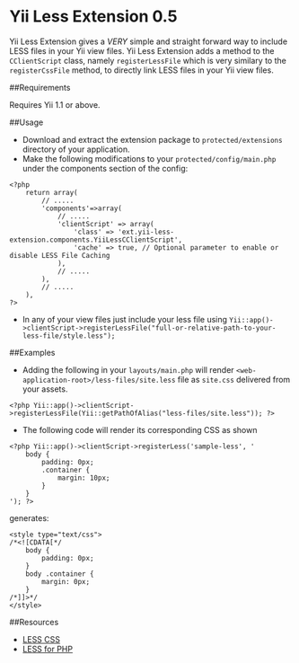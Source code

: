 Yii Less Extension 0.5
======================

Yii Less Extension gives a _VERY_ simple and straight forward way to include LESS files in your Yii view files. Yii Less Extension adds a method to the `CClientScript` class, namely `registerLessFile` which is very similary to the `registerCssFile` method, to directly link LESS files in your Yii view files.

##Requirements

Requires Yii 1.1 or above.

##Usage
* Download and extract the extension package to `protected/extensions` directory of your application.
* Make the following modifications to your `protected/config/main.php` under the components section of the config:
~~~
<?php 
    return array(
        // .....
        'components'=>array(
            // .....
            'clientScript' => array(
                'class' => 'ext.yii-less-extension.components.YiiLessCClientScript',
                'cache' => true, // Optional parameter to enable or disable LESS File Caching
            ),
            // .....
        ),
        // .....
    ),
?>
~~~

* In any of your view files just include your less file using `Yii::app()->clientScript->registerLessFile("full-or-relative-path-to-your-less-file/style.less");`

##Examples


* Adding the following in your `layouts/main.php` will render `<web-application-root>/less-files/site.less` file as `site.css` delivered from your assets.
~~~
<?php Yii::app()->clientScript->registerLessFile(Yii::getPathOfAlias("less-files/site.less")); ?>
~~~

* The following code will render its corresponding CSS as shown
~~~
<?php Yii::app()->clientScript->registerLess('sample-less', '
    body {
        padding: 0px;
        .container {
            margin: 10px;
        }
    }
'); ?>
~~~
generates:
~~~
<style type="text/css">
/*<![CDATA[*/
    body {
        padding: 0px;
    }
    body .container {
        margin: 0px;
    }
/*]]>*/
</style>
~~~

##Resources

 * [LESS CSS](http://lesscss.org/)
 * [LESS for PHP](http://leafo.net/lessphp/)


